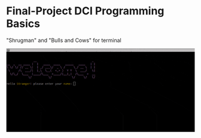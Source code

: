 # Final-Project DCI Programming Basics
"Shrugman" and "Bulls and Cows" for terminal

![Alt Text](https://github.com/fbphc/Final-Project-DCI/blob/main/img/terGame.gif)
